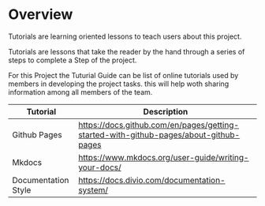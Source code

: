 # Overview

Tutorials are learning oriented lessons to teach users about this project.

Tutorials are lessons that take the reader by the hand through a series of steps to complete a Step of the project.

For this Project the Tuturial Guide can be list of online tutorials used by members in developing the project tasks. this will help woth sharing information among all members of the team.

| Tutorial | Description |
|----------|-------------|
| Github Pages       |  https://docs.github.com/en/pages/getting-started-with-github-pages/about-github-pages           |
|Mkdocs|https://www.mkdocs.org/user-guide/writing-your-docs/|
|Documentation Style|https://docs.divio.com/documentation-system/|
